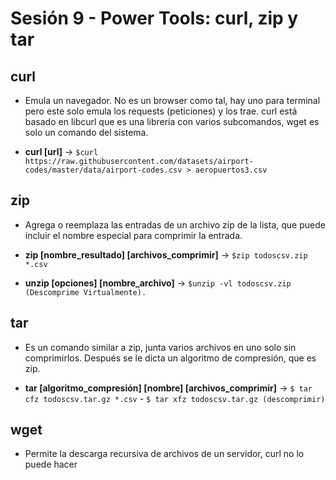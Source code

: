 # Sesión 9 - Power Tools: curl, zip y tar

## curl

* Emula un navegador. No es un browser como tal, hay uno para terminal pero este solo emula los requests (peticiones) y los trae. curl está basado en libcurl que es una librería con varios subcomandos, wget es solo un comando del sistema.

* **curl [url]** &rarr; `$curl https://raw.githubusercontent.com/datasets/airport-codes/master/data/airport-codes.csv > aeropuertos3.csv`

## zip

* Agrega o reemplaza las entradas de un archivo zip de la lista, que puede incluir el nombre especial para comprimir la entrada.

* **zip [nombre_resultado] [archivos_comprimir]** &rarr; `$zip todoscsv.zip *.csv`

* **unzip [opciones] [nombre_archivo]** &rarr; `$unzip -vl todoscsv.zip (Descomprime Virtualmente).`

## tar

* Es un comando similar a zip, junta varios archivos en uno solo sin comprimirlos. Después se le dicta un algoritmo de compresión, que es zip.

* **tar [algoritmo_compresión] [nombre] [archivos_comprimir]** &rarr; `$ tar cfz todoscsv.tar.gz *.csv` - `$ tar xfz todoscsv.tar.gz (descomprimir)` 

## wget 

* Permite la descarga recursiva de archivos de un servidor, curl no lo puede hacer